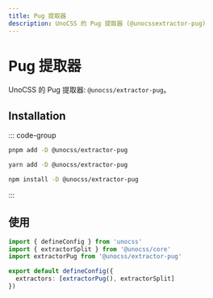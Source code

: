```yaml
---
title: Pug 提取器
description: UnoCSS 的 Pug 提取器 (@unocssextractor-pug)
---
```


# Pug 提取器

UnoCSS 的 Pug 提取器: `@unocss/extractor-pug`。

## Installation

::: code-group

```bash [pnpm]
pnpm add -D @unocss/extractor-pug
```

```bash [yarn]
yarn add -D @unocss/extractor-pug
```

```bash [npm]
npm install -D @unocss/extractor-pug
```

:::

## 使用

```ts
import { defineConfig } from 'unocss'
import { extractorSplit } from '@unocss/core'
import extractorPug from '@unocss/extractor-pug'

export default defineConfig({
  extractors: [extractorPug(), extractorSplit]
})
```
